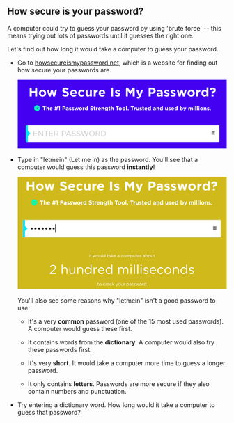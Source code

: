 ## How secure is your password?

A computer could try to guess your password by using 'brute force' -- this means trying out lots of passwords until it guesses the right one.

Let's find out how long it would take a computer to guess your password.



+ Go to <a href="https://howsecureismypassword.net/" target="_blank">howsecureismypassword.net</a>, which is a website for finding out how secure your passwords are.

    ![screenshot](images/passwords-secure.png)

+ Type in "letmein" (Let me in) as the password. You'll see that a computer would guess this password __instantly__!

    ![screenshot](images/passwords-letmein.png)

    You'll also see some reasons why "letmein" isn't a good password to use:

    + It's a very __common__ password (one of the 15 most used passwords). A computer would guess these first.

    + It contains words from the __dictionary__. A computer would also try these passwords first.

    + It's very __short__. It would take a computer more time to guess a longer password.

    + It only contains __letters__. Passwords are more secure if they also contain numbers and punctuation.

+ Try entering a dictionary word. How long would it take a computer to guess that password? 

